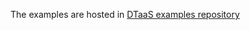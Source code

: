 The examples are hosted in [DTaaS examples repository](https://github.com/INTO-CPS-Association/DTaaS-examples)